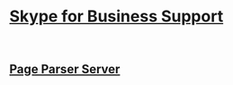 # [Skype for Business Support](../skypeforbusiness-server.md)
 
## [Page Parser Server](../sfbs-using-pageparserpath-directive-can-cause-performance-problems.md)